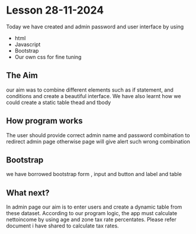 # Lesson 28-11-2024
Today we have created and admin password and user interface by using 
 - html 
 - Javascript 
 - Bootstrap
 - Our own css for fine tuning

 ## The Aim 
 our aim was to combine different elements such as if statement, and conditions
 and create a beautiful interface.
 We have also learnt how we could create a static table thead and tbody

 ## How program works
 The user should provide correct admin name and password combination to redirect 
 admin page otherwise page will give alert such wrong combination 

 ## Bootstrap 
 we have borrowed bootstrap form , input and button and label and table


 ## What next?
 In admin page our aim is to enter users and create a dynamic table from these dataset.
 According to our program logic, the app must calculate nettoincome by using age and zone 
 tax rate percentates. Please refer document i have shared to calculate tax rates.
 
  